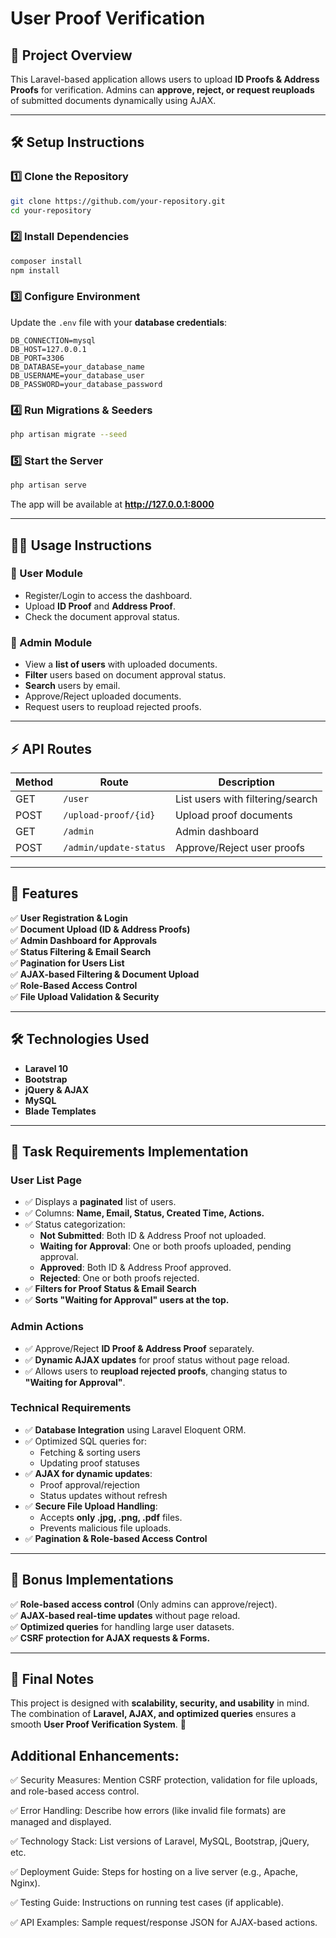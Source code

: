 # User Proof Verification

## 🚀 Project Overview
This Laravel-based application allows users to upload **ID Proofs & Address Proofs** for verification. Admins can **approve, reject, or request reuploads** of submitted documents dynamically using AJAX.

---
## 🛠️ Setup Instructions

### 1️⃣ Clone the Repository
```sh
git clone https://github.com/your-repository.git
cd your-repository
```

### 2️⃣ Install Dependencies
```sh
composer install
npm install
```

### 3️⃣ Configure Environment
Update the `.env` file with your **database credentials**:
```env
DB_CONNECTION=mysql
DB_HOST=127.0.0.1
DB_PORT=3306
DB_DATABASE=your_database_name
DB_USERNAME=your_database_user
DB_PASSWORD=your_database_password
```

### 4️⃣ Run Migrations & Seeders
```sh
php artisan migrate --seed
```

### 5️⃣ Start the Server
```sh
php artisan serve
```
The app will be available at **http://127.0.0.1:8000**

---
## 🧑‍💻 Usage Instructions

### 🔹 User Module
- Register/Login to access the dashboard.
- Upload **ID Proof** and **Address Proof**.
- Check the document approval status.

### 🔹 Admin Module
- View a **list of users** with uploaded documents.
- **Filter** users based on document approval status.
- **Search** users by email.
- Approve/Reject uploaded documents.
- Request users to reupload rejected proofs.

---
## ⚡ API Routes

| Method | Route | Description |
| --- | --- | --- |
| GET | `/user` | List users with filtering/search |
| POST | `/upload-proof/{id}` | Upload proof documents |
| GET | `/admin` | Admin dashboard |
| POST | `/admin/update-status` | Approve/Reject user proofs |

---
## 🎯 Features
✅ **User Registration & Login**  
✅ **Document Upload (ID & Address Proofs)**  
✅ **Admin Dashboard for Approvals**  
✅ **Status Filtering & Email Search**  
✅ **Pagination for Users List**  
✅ **AJAX-based Filtering & Document Upload**  
✅ **Role-Based Access Control**  
✅ **File Upload Validation & Security**  

---
## 🛠️ Technologies Used
- **Laravel 10**
- **Bootstrap**
- **jQuery & AJAX**
- **MySQL**
- **Blade Templates**

---
## 📜 Task Requirements Implementation

### **User List Page**
- ✅ Displays a **paginated** list of users.
- ✅ Columns: **Name, Email, Status, Created Time, Actions.**
- ✅ Status categorization:
  - **Not Submitted**: Both ID & Address Proof not uploaded.
  - **Waiting for Approval**: One or both proofs uploaded, pending approval.
  - **Approved**: Both ID & Address Proof approved.
  - **Rejected**: One or both proofs rejected.
- ✅ **Filters for Proof Status & Email Search**
- ✅ **Sorts "Waiting for Approval" users at the top.**

### **Admin Actions**
- ✅ Approve/Reject **ID Proof & Address Proof** separately.
- ✅ **Dynamic AJAX updates** for proof status without page reload.
- ✅ Allows users to **reupload rejected proofs**, changing status to **"Waiting for Approval"**.

### **Technical Requirements**
- ✅ **Database Integration** using Laravel Eloquent ORM.
- ✅ Optimized SQL queries for:
  - Fetching & sorting users
  - Updating proof statuses
- ✅ **AJAX for dynamic updates**:
  - Proof approval/rejection
  - Status updates without refresh
- ✅ **Secure File Upload Handling**:
  - Accepts **only .jpg, .png, .pdf** files.
  - Prevents malicious file uploads.
- ✅ **Pagination & Role-based Access Control**


---
## 🎯 Bonus Implementations
✅ **Role-based access control** (Only admins can approve/reject).  
✅ **AJAX-based real-time updates** without page reload.  
✅ **Optimized queries** for handling large user datasets.  
✅ **CSRF protection for AJAX requests & Forms.**  


---
## 🎉 Final Notes
This project is designed with **scalability, security, and usability** in mind. The combination of **Laravel, AJAX, and optimized queries** ensures a smooth **User Proof Verification System**. 🚀

 ## Additional Enhancements:
✅ Security Measures: Mention CSRF protection, validation for file uploads, and role-based access control.

✅ Error Handling: Describe how errors (like invalid file formats) are managed and displayed.

✅ Technology Stack: List versions of Laravel, MySQL, Bootstrap, jQuery, etc.

✅ Deployment Guide: Steps for hosting on a live server (e.g., Apache, Nginx).

✅ Testing Guide: Instructions on running test cases (if applicable).

✅ API Examples: Sample request/response JSON for AJAX-based actions.